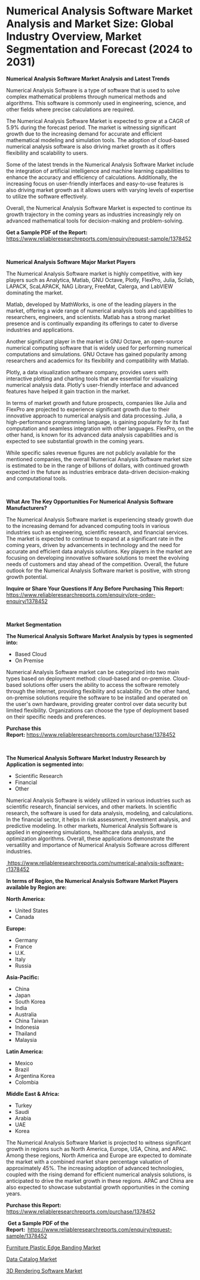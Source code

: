 <p><h1>Numerical Analysis Software Market Analysis and Market Size: Global Industry Overview, Market Segmentation and Forecast (2024 to 2031)</h1></p><p><strong>Numerical Analysis Software Market Analysis and Latest Trends</strong></p>
<p><p>Numerical Analysis Software is a type of software that is used to solve complex mathematical problems through numerical methods and algorithms. This software is commonly used in engineering, science, and other fields where precise calculations are required.</p><p>The Numerical Analysis Software Market is expected to grow at a CAGR of 5.9% during the forecast period. The market is witnessing significant growth due to the increasing demand for accurate and efficient mathematical modeling and simulation tools. The adoption of cloud-based numerical analysis software is also driving market growth as it offers flexibility and scalability to users.</p><p>Some of the latest trends in the Numerical Analysis Software Market include the integration of artificial intelligence and machine learning capabilities to enhance the accuracy and efficiency of calculations. Additionally, the increasing focus on user-friendly interfaces and easy-to-use features is also driving market growth as it allows users with varying levels of expertise to utilize the software effectively.</p><p>Overall, the Numerical Analysis Software Market is expected to continue its growth trajectory in the coming years as industries increasingly rely on advanced mathematical tools for decision-making and problem-solving.</p></p>
<p><strong>Get a Sample PDF of the Report:&nbsp;</strong> <a href="https://www.reliableresearchreports.com/enquiry/request-sample/1378452">https://www.reliableresearchreports.com/enquiry/request-sample/1378452</a></p>
<p>&nbsp;</p>
<p><strong>Numerical Analysis Software Major Market Players</strong></p>
<p><p>The Numerical Analysis Software market is highly competitive, with key players such as Analytica, Matlab, GNU Octave, Plotly, FlexPro, Julia, Scilab, LAPACK, ScaLAPACK, NAG Library, FreeMat, Calerga, and LabVIEW dominating the market. </p><p>Matlab, developed by MathWorks, is one of the leading players in the market, offering a wide range of numerical analysis tools and capabilities to researchers, engineers, and scientists. Matlab has a strong market presence and is continually expanding its offerings to cater to diverse industries and applications.</p><p>Another significant player in the market is GNU Octave, an open-source numerical computing software that is widely used for performing numerical computations and simulations. GNU Octave has gained popularity among researchers and academics for its flexibility and compatibility with Matlab.</p><p>Plotly, a data visualization software company, provides users with interactive plotting and charting tools that are essential for visualizing numerical analysis data. Plotly's user-friendly interface and advanced features have helped it gain traction in the market.</p><p>In terms of market growth and future prospects, companies like Julia and FlexPro are projected to experience significant growth due to their innovative approach to numerical analysis and data processing. Julia, a high-performance programming language, is gaining popularity for its fast computation and seamless integration with other languages. FlexPro, on the other hand, is known for its advanced data analysis capabilities and is expected to see substantial growth in the coming years.</p><p>While specific sales revenue figures are not publicly available for the mentioned companies, the overall Numerical Analysis Software market size is estimated to be in the range of billions of dollars, with continued growth expected in the future as industries embrace data-driven decision-making and computational tools.</p></p>
<p>&nbsp;</p>
<p><strong>What Are The Key Opportunities For Numerical Analysis Software Manufacturers?</strong></p>
<p><p>The Numerical Analysis Software market is experiencing steady growth due to the increasing demand for advanced computing tools in various industries such as engineering, scientific research, and financial services. The market is expected to continue to expand at a significant rate in the coming years, driven by advancements in technology and the need for accurate and efficient data analysis solutions. Key players in the market are focusing on developing innovative software solutions to meet the evolving needs of customers and stay ahead of the competition. Overall, the future outlook for the Numerical Analysis Software market is positive, with strong growth potential.</p></p>
<p><strong>Inquire or Share Your Questions If Any Before Purchasing This Report:</strong> <a href="https://www.reliableresearchreports.com/enquiry/pre-order-enquiry/1378452">https://www.reliableresearchreports.com/enquiry/pre-order-enquiry/1378452</a></p>
<p>&nbsp;</p>
<p><strong>Market Segmentation</strong></p>
<p><strong>The Numerical Analysis Software Market Analysis by types is segmented into:</strong></p>
<p><ul><li>Based Cloud</li><li>On Premise</li></ul></p>
<p><p>Numerical Analysis Software market can be categorized into two main types based on deployment method: cloud-based and on-premise. Cloud-based solutions offer users the ability to access the software remotely through the internet, providing flexibility and scalability. On the other hand, on-premise solutions require the software to be installed and operated on the user's own hardware, providing greater control over data security but limited flexibility. Organizations can choose the type of deployment based on their specific needs and preferences.</p></p>
<p><strong>Purchase this Report:&nbsp;</strong><a href="https://www.reliableresearchreports.com/purchase/1378452">https://www.reliableresearchreports.com/purchase/1378452</a></p>
<p>&nbsp;</p>
<p><strong>The Numerical Analysis Software Market Industry Research by Application is segmented into:</strong></p>
<p><ul><li>Scientific Research</li><li>Financial</li><li>Other</li></ul></p>
<p><p>Numerical Analysis Software is widely utilized in various industries such as scientific research, financial services, and other markets. In scientific research, the software is used for data analysis, modeling, and calculations. In the financial sector, it helps in risk assessment, investment analysis, and predictive modeling. In other markets, Numerical Analysis Software is applied in engineering simulations, healthcare data analysis, and optimization algorithms. Overall, these applications demonstrate the versatility and importance of Numerical Analysis Software across different industries.</p></p>
<p><a href="https://www.reliableresearchreports.com/numerical-analysis-software-r1378452">&nbsp;https://www.reliableresearchreports.com/numerical-analysis-software-r1378452</a></p>
<p><strong>In terms of Region, the Numerical Analysis Software Market Players available by Region are:</strong></p>
<p>
    <p> <strong> North America: </strong>
        <ul>
            <li>United States</li>
            <li>Canada</li>
        </ul>
        </p> 
    <p> <strong> Europe: </strong>
        <ul>
            <li>Germany</li>
            <li>France</li>
            <li>U.K.</li>
            <li>Italy</li>
            <li>Russia</li>
        </ul>
        </p> 
    <p> <strong> Asia-Pacific: </strong>
        <ul>
            <li>China</li>
            <li>Japan</li>
            <li>South Korea</li>
            <li>India</li>
            <li>Australia</li>
            <li>China Taiwan</li>
            <li>Indonesia</li>
            <li>Thailand</li>
            <li>Malaysia</li>
        </ul>
        </p> 
    <p> <strong> Latin America: </strong>
        <ul>
            <li>Mexico</li>
            <li>Brazil</li>
            <li>Argentina Korea</li>
            <li>Colombia</li>
        </ul>
        </p> 
    <p> <strong> Middle East & Africa: </strong>
        <ul>
            <li>Turkey</li>
            <li>Saudi</li>
            <li>Arabia</li>
            <li>UAE</li>
            <li>Korea</li>
        </ul>
    </p>
    </p>
<p><p>The Numerical Analysis Software Market is projected to witness significant growth in regions such as North America, Europe, USA, China, and APAC. Among these regions, North America and Europe are expected to dominate the market with a combined market share percentage valuation of approximately 45%. The increasing adoption of advanced technologies, coupled with the rising demand for efficient numerical analysis solutions, is anticipated to drive the market growth in these regions. APAC and China are also expected to showcase substantial growth opportunities in the coming years.</p></p>
<p><strong>Purchase this Report: </strong><a href="https://www.reliableresearchreports.com/purchase/1378452">https://www.reliableresearchreports.com/purchase/1378452</a></p>
<p>&nbsp;<strong>Get a Sample PDF of the Report:&nbsp;&nbsp;</strong><a href="https://www.reliableresearchreports.com/enquiry/request-sample/1378452">https://www.reliableresearchreports.com/enquiry/request-sample/1378452</a></p>
<p><strong></strong></p>
<p><p><a href="https://issuu.com/reportprime-2/docs/furniture-plastic-edge-banding-market-size-2030.pp">Furniture Plastic Edge Banding Market</a></p><p><a href="https://github.com/mancsybtousav/Market-Research-Report-List-2/blob/main/data-catalog-market.md">Data Catalog Market</a></p><p><a href="https://github.com/josesg55/Market-Research-Report-List-2/blob/main/3d-rendering-software-market.md">3D Rendering Software Market</a></p></p>
